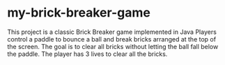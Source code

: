 # my-brick-breaker-game
This project is a classic Brick Breaker game implemented in Java
Players control a paddle to bounce a ball and break bricks arranged at the top of the screen.
The goal is to clear all bricks without letting the ball fall below the paddle.
The player has 3 lives to clear all the bricks.
